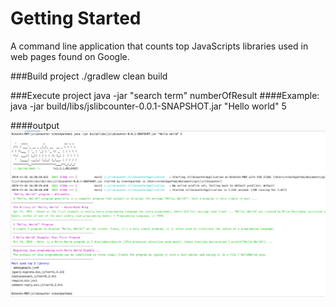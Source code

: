 # Getting Started

A command line application that counts top JavaScripts libraries used in web​ ​pages​ ​found​ ​on​ ​Google.

###Build project
./gradlew clean build

###Execute project
java -jar <application jar> "search term" numberOfResult
####Example:
java -jar build/libs/jslibcounter-0.0.1-SNAPSHOT.jar "Hello world" 5

####output
![Alt text](output_result.png? "Output result")